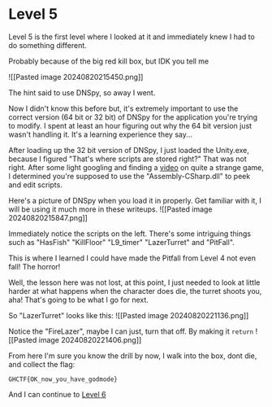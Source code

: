 # Level 5
Level 5 is the first level where I looked at it and immediately knew I had to do something different. 

Probably because of the big red kill box, but IDK you tell me

![[Pasted image 20240820215450.png]]

The hint said to use DNSpy, so away I went.

Now I didn't know this before but, it's extremely important to use the correct version (64 bit or 32 bit) of DNSpy for the application you're trying to modify. I spent at least an hour figuring out why the 64 bit version just wasn't handling it. It's a learning experience they say...

After loading up the 32 bit version of DNSpy, I just loaded the Unity.exe, because I figured "That's where scripts are stored right?" That was not right. After some light googling and finding a [video](https://www.youtube.com/watch?v=-7dW3Cfn2O8) on quite a strange game, I determined you're supposed to use the "Assembly-CSharp.dll" to peek and edit scripts.

Here's a picture of DNSpy when you load it in properly. Get familiar with it, I will be using it much more in these writeups.
![[Pasted image 20240820215847.png]]

Immediately notice the scripts on the left. There's some intriguing things such as "HasFish" "KillFloor" "L9_timer" "LazerTurret" and "PitFall".

This is where I learned I could have made the Pitfall from Level 4 not even fall! The horror!

Well, the lesson here was not lost, at this point, I just needed to look at little harder at what happens when the character does die, the turret shoots you, aha! That's going to be what I go for next.

So "LazerTurret" looks like this:
![[Pasted image 20240820221136.png]]

Notice the "FireLazer", maybe I can just, turn that off. By making it `return`
![[Pasted image 20240820221406.png]]

From here I'm sure you know the drill by now, I walk into the box, dont die, and collect the flag:

`GHCTF{OK_now_you_have_godmode}`

And I can continue to [Level 6](Level6.md)





